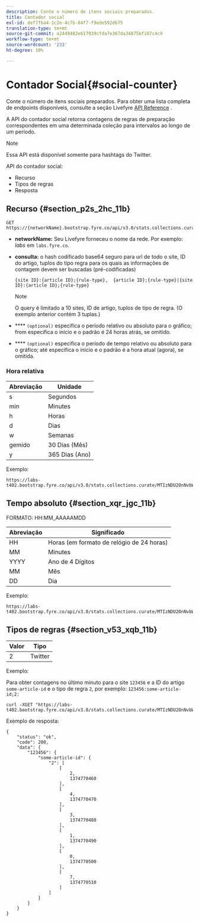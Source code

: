 ```yaml
---
description: Conte o número de itens sociais preparados.
title: Contador social
exl-id: def7fba4-1c2e-4c7b-84f7-f9ede592d675
translation-type: tm+mt
source-git-commit: a2449482e617939cfda7e367da34875bf187c4c9
workflow-type: tm+mt
source-wordcount: '233'
ht-degree: 10%

---
```


# Contador Social{#social-counter}

Conte o número de itens sociais preparados. Para obter uma lista completa de endpoints disponíveis, consulte a seção Livefyre [API Reference](https://api.livefyre.com/docs) .

A API do contador social retorna contagens de regras de preparação correspondentes em uma determinada coleção para intervalos ao longo de um período.

>[!NOTE]
>
>Essa API está disponível somente para hashtags do Twitter.

API do contador social:

* Recurso
* Tipos de regras
* Resposta

## Recurso {#section_p2s_2hc_11b}

```
GET https://{networkName}.bootstrap.fyre.co/api/v3.0/stats.collections.curate/{query}.json
```

* **networkName:** Seu Livefyre forneceu o nome da rede. Por exemplo: *labs* em `labs.fyre.co`.
* **consulta:** o hash codificado base64 seguro para url de todo o site, ID do artigo, tuplos do tipo regra para os quais as informações de contagem devem ser buscadas (pré-codificadas)

   ```
   {site ID}:{article ID};{rule-type},  {article ID};{rule-type}|{site ID}:{article ID};{rule-type}
   ```

   >[!NOTE]
   >O query é limitado a 10 sites, ID de artigo, tuplos de tipo de regra. (O exemplo anterior contém 3 tuplas.)

* **** `(optional)` especifica o período relativo ou absoluto para o gráfico; from especifica o início e o padrão é 24 horas atrás, se omitido.
* **** `(optional)` especifica o período de tempo relativo ou absoluto para o gráfico; até especifica o início e o padrão é a hora atual (agora), se omitida.

### Hora relativa

| Abreviação | Unidade |
|---|---|
| s | Segundos |
| min | Minutes |
| h | Horas |
| d | Dias |
| w | Semanas |
| gemido | 30 Dias (Mês) |
| y | 365 Dias (Ano) |

Exemplo:

```
https://labs-t402.bootstrap.fyre.co/api/v3.0/stats.collections.curate/MTIzNDU2OnNvbWUtYXJ0aWNsZS1pZDsy.json&from=-7d&until=-6d
```

## Tempo absoluto {#section_xqr_jgc_11b}

FORMATO: HH:MM_AAAAAMDD

| Abreviação | Significado |
|---|---|
| HH | Horas (em formato de relógio de 24 horas) |
| MM | Minutes |
| YYYY | Ano de 4 Dígitos |
| MM | Mês |
| DD | Dia |

Exemplo:

```
https://labs-t402.bootstrap.fyre.co/api/v3.0/stats.collections.curate/MTIzNDU2OnNvbWUtYXJ0aWNsZS1pZDsy.json&from=04:00_20130709 
```

## Tipos de regras {#section_v53_xqb_11b}

| Valor | Tipo |
|---|---|
| 2 | Twitter |

Exemplo:

Para obter contagens no último minuto para o site `123456` e a ID do artigo `some-article-id` e o tipo de regra `2`, por exemplo: `123456:some-article-id;2:`

```
curl -XGET "https://labs-t402.bootstrap.fyre.co/api/v3.0/stats.collections.curate/MTIzNDU2OnNvbWUtYXJ0aWNsZS1pZDsy.json&from=-1min" 
```

Exemplo de resposta:

```
{ 
    "status": "ok", 
    "code": 200, 
    "data": { 
        "123456": { 
            "some-article-id": { 
                "2": [ 
                    [ 
                        2, 
                        1374770460 
                    ], 
                    [ 
                        4, 
                        1374770470 
                    ], 
                    [ 
                        3, 
                        1374770480 
                    ], 
                    [ 
                        1, 
                        1374770490 
                    ], 
                    [ 
                        0, 
                        1374770500 
                    ], 
                    [ 
                        7, 
                        1374770510 
                    ] 
                ] 
            } 
        } 
    } 
}
```
